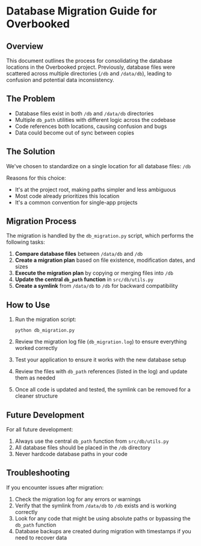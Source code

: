 # Database Migration Guide for Overbooked

## Overview

This document outlines the process for consolidating the database locations in the Overbooked project. Previously, database files were scattered across multiple directories (`/db` and `/data/db`), leading to confusion and potential data inconsistency.

## The Problem

- Database files exist in both `/db` and `/data/db` directories
- Multiple `db_path` utilities with different logic across the codebase
- Code references both locations, causing confusion and bugs
- Data could become out of sync between copies

## The Solution

We've chosen to standardize on a single location for all database files: `/db`

Reasons for this choice:
- It's at the project root, making paths simpler and less ambiguous
- Most code already prioritizes this location
- It's a common convention for single-app projects

## Migration Process

The migration is handled by the `db_migration.py` script, which performs the following tasks:

1. **Compare database files** between `/data/db` and `/db`
2. **Create a migration plan** based on file existence, modification dates, and sizes
3. **Execute the migration plan** by copying or merging files into `/db`
4. **Update the central `db_path` function** in `src/db/utils.py`
5. **Create a symlink** from `/data/db` to `/db` for backward compatibility

## How to Use

1. Run the migration script:
   ```
   python db_migration.py
   ```

2. Review the migration log file (`db_migration.log`) to ensure everything worked correctly

3. Test your application to ensure it works with the new database setup

4. Review the files with `db_path` references (listed in the log) and update them as needed

5. Once all code is updated and tested, the symlink can be removed for a cleaner structure

## Future Development

For all future development:

1. Always use the central `db_path` function from `src/db/utils.py`
2. All database files should be placed in the `/db` directory
3. Never hardcode database paths in your code

## Troubleshooting

If you encounter issues after migration:

1. Check the migration log for any errors or warnings
2. Verify that the symlink from `/data/db` to `/db` exists and is working correctly
3. Look for any code that might be using absolute paths or bypassing the `db_path` function
4. Database backups are created during migration with timestamps if you need to recover data 